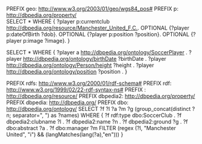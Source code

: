PREFIX geo: <http://www.w3.org/2003/01/geo/wgs84_pos#>
PREFIX p: <http://dbpedia.org/property/>          
SELECT * WHERE {
      ?player p:currentclub  <http://dbpedia.org/resource/Manchester_United_F.C.>.
      OPTIONAL {?player p:dateOfBirth ?dob}.
      OPTIONAL {?player p:position ?position}.
      OPTIONAL {?player p:image ?image}.
   }

   SELECT * WHERE {
     ?player a <http://dbpedia.org/ontology/SoccerPlayer> .
     ?player <http://dbpedia.org/ontology/birthDate> ?birthDate .
     ?player <http://dbpedia.org/ontology/Person/height> ?height .
     ?player <http://dbpedia.org/ontology/position> ?position .
   }




   PREFIX rdfs: <http://www.w3.org/2000/01/rdf-schema#>
PREFIX rdf: <http://www.w3.org/1999/02/22-rdf-syntax-ns#>
PREFIX : <http://dbpedia.org/resource/>
PREFIX dbpedia2: <http://dbpedia.org/property/>
PREFIX dbpedia: <http://dbpedia.org/>
PREFIX dbo: <http://dbpedia.org/ontology/>
SELECT ?f ?l ?a ?m ?g (group_concat(distinct ?n; separator=", ") as ?names)
WHERE {
?f rdf:type dbo:SoccerClub .
?f dbpedia2:clubname ?l .
?f dbpedia2:name ?n .
?f dbpedia2:ground ?g .
?f dbo:abstract ?a .
?f dbo:manager ?m
FILTER (regex (?l, "Manchester United", "i") && (langMatches(lang(?a),"en")))
}
